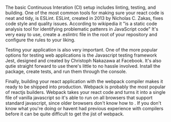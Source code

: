 The basic Continuous Interation (CI) setup includes linting, testing, and building. One of the most common tools for making sure your react code is neat and tidy, is ESLint. ESLint, created in 2013 by Nicholas C. Zakas, fixes code style and quality issues. According to wikipedia it "is a static code analysis tool for identifying problematic pattenrs in JavaScript code" It's very easy to use, create a .eslintrc file in the root of your repository and configure the rules to your liking.

Testing your application is also very important. One of the more popular options for testing web applications is the Javascript testing framework Jest, designed and created by Christoph Nakazawa at Facebook. It's also qutie straight forward to use there's little to no hassle involved. Install the package, create tests, and run them through the console.

Finally, building your react application with the webpack compiler makes it ready to be shipped into production. Webpack is probably the most popular of reactjs builders. Webpack takes your react code and turns it into a single file of vanilla javascript so it's able to run on all browsers that support standard javascript, since older browsers don't know how to .  If you don't know what you're doing or havent had previous experience with compilers before it can be quite difficult to get the jist of webpack. 

